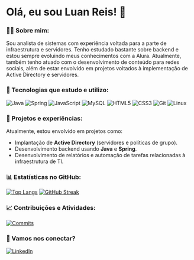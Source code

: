 # Olá, eu sou Luan Reis! 👋

### 👨‍💻 Sobre mim:
Sou analista de sistemas com experiência voltada para a parte de infraestrutura e servidores. Tenho estudado bastante sobre backend e estou sempre evoluindo meus conhecimentos com a Alura. Atualmente, também tenho atuado com o desenvolvimento de conteúdo para redes sociais, além de estar envolvido em projetos voltados à implementação de Active Directory e servidores.

### 🚀 Tecnologias que estudo e utilizo:
![Java](https://img.shields.io/badge/Java-ED8B00?style=for-the-badge&logo=java&logoColor=white)
![Spring](https://img.shields.io/badge/Spring-6DB33F?style=for-the-badge&logo=spring&logoColor=white)
![JavaScript](https://img.shields.io/badge/JavaScript-F7DF1E?style=for-the-badge&logo=javascript&logoColor=black)
![MySQL](https://img.shields.io/badge/MySQL-00000F?style=for-the-badge&logo=mysql&logoColor=white)
![HTML5](https://img.shields.io/badge/HTML5-E34F26?style=for-the-badge&logo=html5&logoColor=white)
![CSS3](https://img.shields.io/badge/CSS3-1572B6?style=for-the-badge&logo=css3&logoColor=white)
![Git](https://img.shields.io/badge/Git-F05032?style=for-the-badge&logo=git&logoColor=white)
![Linux](https://img.shields.io/badge/Linux-FCC624?style=for-the-badge&logo=linux&logoColor=black)

### 💼 Projetos e experiências:
Atualmente, estou envolvido em projetos como:
- Implantação de **Active Directory** (servidores e políticas de grupo).
- Desenvolvimento backend usando **Java** e **Spring**.
- Desenvolvimento de relatórios e automação de tarefas relacionadas à infraestrutura de TI.

### 📊 Estatísticas no GitHub:
[![Top Langs](https://github-readme-stats.vercel.app/api/top-langs/?username=seu-usuario&layout=compact)](https://github.com/seu-usuario/github-readme-stats)
[![GitHub Streak](https://github-readme-streak-stats.herokuapp.com/?user=seu-usuario)](https://git.io/streak-stats)

### 📈 Contribuições e Atividades:
[![Commits](https://github-readme-activity-graph.vercel.app/graph?username=seu-usuario)](https://github.com/seu-usuario/github-readme-activity-graph)

### 🔗 Vamos nos conectar?
[![LinkedIn](https://img.shields.io/badge/LinkedIn-0077B5?style=for-the-badge&logo=linkedin&logoColor=white)](https://www.linkedin.com/in/seu-usuario/)
          
          

